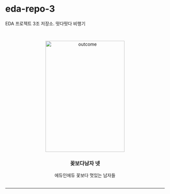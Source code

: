# eda-repo-3
EDA 프로젝트 3조 저장소. 떳다떳다 비행기
<!-- PROJECT LOGO -->
<br />
<p align="center">
  <a href="https://github.com/addinedu-ros-8th/eda-repo-3">
    <img src="https://github.com/addinedu-ros-8th/eda-repo-3/edit/main/Ui-project/flowermen.jpg" alt="outcome" width="250" height="350">
  </a>

  <h3 align="center">꽂보다남자 넷</h3>

  <p align="center">
    에듀인에듀 꽃보다 멋있는 남자들  
    <br />
    <br />
  </p>
</p>

<hr>
